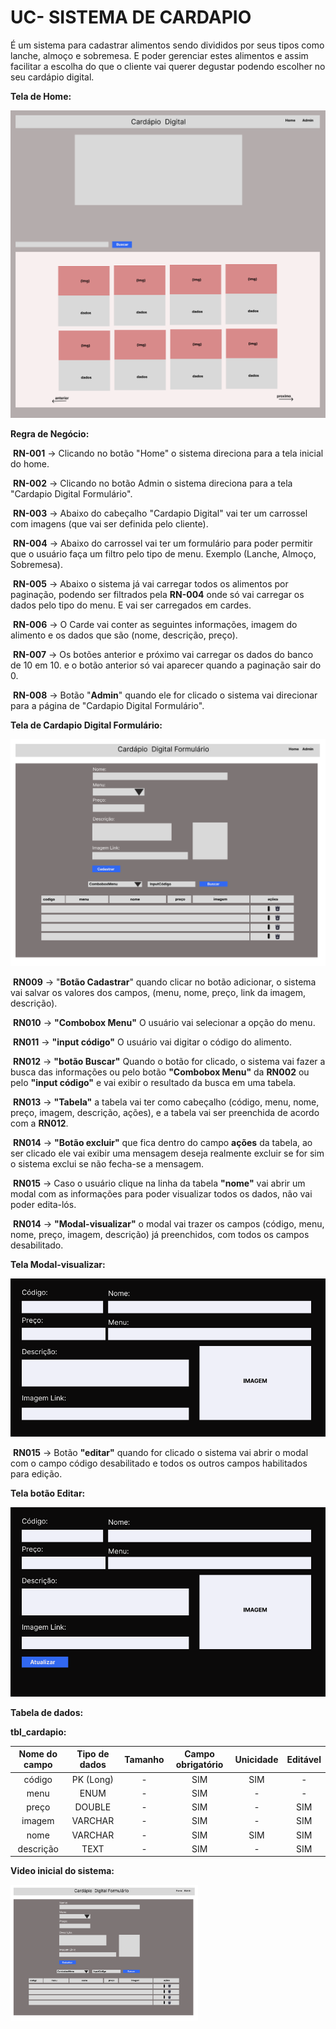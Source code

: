 # UC- SISTEMA  DE CARDAPIO

É um sistema para cadastrar alimentos sendo divididos por seus tipos como lanche, almoço e sobremesa. E poder gerenciar estes alimentos e assim facilitar a escolha do que o cliente vai querer degustar podendo escolher no seu cardápio digital.



**Tela de Home:**

![mock-1](imagens/mock-1.png)



**Regra de Negócio:**

​	**RN-001** -> Clicando no botão "Home" o sistema direciona para a tela inicial do home.

​	**RN-002** -> Clicando no botão Admin o sistema direciona para a  tela "Cardapio Digital Formulário".  

​	**RN-003** -> Abaixo do cabeçalho "Cardapio Digital" vai ter um carrossel com imagens (que vai ser definida pelo cliente).

​	**RN-004** -> Abaixo do carrossel vai ter um formulário para poder permitir que o usuário faça um filtro pelo tipo de menu. Exemplo (Lanche, Almoço, Sobremesa).

​	**RN-005** -> Abaixo o sistema já vai carregar todos os alimentos por paginação, podendo ser filtrados pela **RN-004** onde só vai carregar os dados pelo tipo do menu. E vai ser carregados em cardes.

​	**RN-006** -> O Carde vai conter as seguintes informações, imagem do alimento e os dados que são (nome, descrição, preço).

​        **RN-007** -> Os botões anterior e próximo vai carregar os dados do banco de 10 em 10. e o botão anterior só vai aparecer quando a paginação sair do 0. 

​	**RN-008** -> Botão "**Admin**" quando ele for clicado o sistema vai direcionar para a página de "Cardapio Digital Formulário".



**Tela de Cardapio Digital Formulário:**

![formulario](imagens/formulario.png)

​	**RN009** -> "**Botão Cadastrar**"  quando clicar no botão adicionar, o sistema vai salvar os valores dos campos, (menu, nome, preço, link da imagem, descrição).

​	**RN010** -> **"Combobox Menu"** O usuário vai selecionar a opção do menu.

​	**RN011** -> **"input código"**  O usuário vai digitar o código do alimento.

​	**RN012** -> **"botão Buscar"**  Quando o botão for clicado, o sistema vai fazer a busca das informações ou pelo botão **"Combobox Menu"** da **RN002** ou pelo **"input código"**  e vai exibir o resultado da busca em uma tabela.

​	**RN013** -> **"Tabela"** a tabela vai ter como cabeçalho (código, menu, nome, preço, imagem, descrição, ações), e a tabela vai ser preenchida de acordo com a **RN012**. 

​	**RN014** ->  **"Botão excluir"** que fica dentro do campo **ações** da tabela, ao ser clicado ele vai exibir uma mensagem deseja realmente excluir se for sim o sistema exclui se não fecha-se a mensagem.

​	**RN015** -> Caso o usuário clique na linha da tabela **"nome"** vai abrir um modal com as informações para poder visualizar todos os dados, não vai poder edita-lós.

​	**RN014** -> **"Modal-visualizar"** o modal vai trazer os campos (código, menu, nome, preço, imagem, descrição) já preenchidos, com todos os campos desabilitado. 



**Tela Modal-visualizar:**

![modal-visualizar](imagens/modal-visualizar.png)



​	**RN015** -> Botão **"editar"** quando for clicado o sistema vai abrir o modal com o campo código desabilitado e todos os outros campos habilitados para edição.

**Tela botão Editar:**

![modal-edite](imagens/modal-edite.png)



**Tabela de dados:**

**tbl_cardapio:**

| Nome do campo | Tipo de dados | Tamanho | Campo obrigatório | Unicidade | Editável |
| :-----------: | :-----------: | :-----: | :---------------: | :-------: | :------: |
|    código     |   PK (Long)   |    -    |        SIM        |    SIM    |    -     |
|     menu      |     ENUM      |    -    |        SIM        |     -     |    -     |
|     preço     |    DOUBLE     |    -    |        SIM        |     -     |   SIM    |
|    imagem     |    VARCHAR    |    -    |        SIM        |     -     |   SIM    |
|     nome      |    VARCHAR    |    -    |        SIM        |    SIM    |   SIM    |
|   descrição   |     TEXT      |    -    |        SIM        |     -     |   SIM    |

**Video inicial do sistema:**

<a href="https://www.youtube.com/watch?v=CzEdrT1UvWs&t=491s" target="_blank">
   <img src="imagens/formulario.png" alt="Texto alternativo" style="width:300px;"/>
</a>
